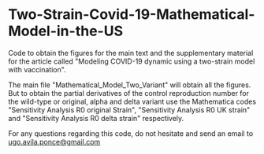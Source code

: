 # Two-Strain-Covid-19-Mathematical-Model-in-the-US


Code to obtain the figures for the main text and the supplementary material for the article called "Modeling COVID-19 dynamic using a two-strain model with vaccination".

The main file "Mathematical_Model_Two_Variant" will obtain all the figures. But to obtain the partial derivatives of the control reproduction number for the wild-type or original, alpha and delta variant use the Mathematica codes "Sensitivity Analysis R0 original Strain", "Sensitivity Analysis R0 UK strain" and "Sensitivity Analysis R0 delta strain" respectively.

For any questions regarding this code, do not hesitate and send an email to ugo.avila.ponce@gmail.com
